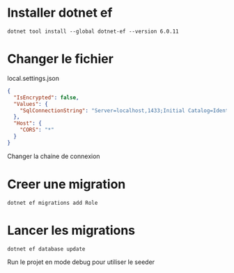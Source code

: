 # Installer dotnet ef

```dotnet tool install --global dotnet-ef --version 6.0.11```

# Changer le fichier 

local.settings.json
```json 
{
  "IsEncrypted": false,
  "Values": {
    "SqlConnectionString": "Server=localhost,1433;Initial Catalog=IdentityServer;Persist Security Info=False;User ID=sa;Password=Tkm@akpRYh4m?qo4;MultipleActiveResultSets=False;Encrypt=True;TrustServerCertificate=True;Connection Timeout=30;"
  },
  "Host": {
    "CORS": "*"
  }
}
```
Changer la chaine de connexion

# Creer une migration
```shell
dotnet ef migrations add Role
```

# Lancer les migrations
```shell
dotnet ef database update
```


Run le projet en mode debug pour utiliser le seeder